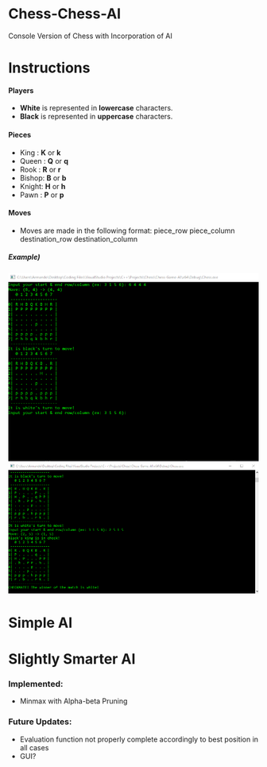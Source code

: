 # Chess-Chess-AI
Console Version of Chess with Incorporation of AI

# Instructions
  #### Players
   - **White** is represented in **lowercase** characters.
   - **Black** is represented in **uppercase** characters.
  
  #### Pieces
   - King  : **K** or **k** 
   - Queen : **Q** or **q**
   - Rook  : **R** or **r**
   - Bishop: **B** or **b**
   - Knight: **H** or **h**
   - Pawn  : **P** or **p**
   
  #### Moves 
   - Moves are made in the following format: piece_row piece_column destination_row destination_column
  
  ##### Example)
  <img src='Move Instructions.png'>
  
  
  <img src='Checkmate.png'>
  
# Simple AI


# Slightly Smarter AI
### Implemented:
  - Minmax with Alpha-beta Pruning
 
### Future Updates:
  - Evaluation function not properly complete accordingly to best position in all cases
  - GUI?
